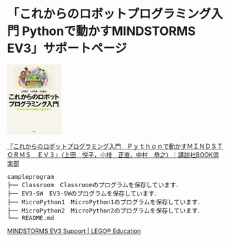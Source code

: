 # 「これからのロボットプログラミング入門 Pythonで動かすMINDSTORMS EV3」サポートページ

<img src="https://github.com/mkoeda/LEGO_Python/blob/main/img/bookcover.jpg" width="25%">


[『これからのロボットプログラミング入門　Ｐｙｔｈｏｎで動かすＭＩＮＤＳＴＯＲＭＳ　ＥＶ３』（上田　悦子，小枝　正直，中村　恭之）｜講談社BOOK倶楽部](https://bookclub.kodansha.co.jp/product?item=0000310663)


<pre>
sampleprogram
├── Classroom　Classroomのプログラムを保存しています．
├── EV3-SW　EV3-SWのプログラムを保存しています．
├── MicroPython1　MicroPython1のプログラムを保存しています．
├── MicroPython2　MicroPython2のプログラムを保存しています．
└── README.md
</pre>


[MINDSTORMS EV3 Support \| LEGO® Education](https://education.lego.com/en-us/product-resources/mindstorms-ev3/teacher-resources/python-for-ev3)